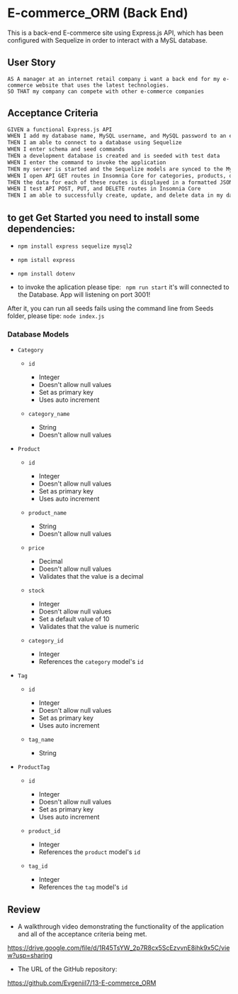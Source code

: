 
# E-commerce_ORM (Back End)

This is a back-end E-commerce site using Express.js API, which has been configured with Sequelize in order to interact with a MySL database.

## User Story

```
AS A manager at an internet retail company i want a back end for my e-commerce website that uses the latest technologies.
SO THAT my company can compete with other e-commerce companies
```

## Acceptance Criteria

```md
GIVEN a functional Express.js API
WHEN I add my database name, MySQL username, and MySQL password to an environment variable file
THEN I am able to connect to a database using Sequelize
WHEN I enter schema and seed commands
THEN a development database is created and is seeded with test data
WHEN I enter the command to invoke the application
THEN my server is started and the Sequelize models are synced to the MySQL database
WHEN I open API GET routes in Insomnia Core for categories, products, or tags
THEN the data for each of these routes is displayed in a formatted JSON
WHEN I test API POST, PUT, and DELETE routes in Insomnia Core
THEN I am able to successfully create, update, and delete data in my database
```

## to get Get Started you need to install some dependencies:
*  ``` npm install express sequelize mysql2 ```
*   ```npm istall express ```
*  ``` npm install dotenv ```

* to invoke the aplication please tipe:
 ``` npm run start```
it's will connected to the Database. App will listening on port 3001!

After it,  you can run all seeds fails using  the command line from Seeds folder, please tipe:
 ``` node index.js ```
 
### Database Models

* `Category`
  * `id`
    * Integer
    * Doesn't allow null values
    * Set as primary key
    * Uses auto increment

  * `category_name`
    * String
    * Doesn't allow null values

* `Product`

  * `id`
    * Integer
    * Doesn't allow null values
    * Set as primary key
    * Uses auto increment

  * `product_name`
    * String
    * Doesn't allow null values

  * `price`
    * Decimal
    * Doesn't allow null values
    * Validates that the value is a decimal

  * `stock`
    * Integer
    * Doesn't allow null values
    * Set a default value of 10
    * Validates that the value is numeric

  * `category_id`
    * Integer
    * References the `category` model's `id` 

* `Tag`

  * `id`
    * Integer
    * Doesn't allow null values
    * Set as primary key
    * Uses auto increment

  * `tag_name`
    * String

* `ProductTag`

  * `id`
    * Integer
    * Doesn't allow null values
    * Set as primary key
    * Uses auto increment

  * `product_id`
    * Integer
    * References the `product` model's `id`

  * `tag_id`
    * Integer
    * References the `tag` model's `id`

## Review


* A walkthrough video demonstrating the functionality of the application and all of the acceptance criteria being met.

https://drive.google.com/file/d/1R45TsYW_2p7R8cx5ScEzvvnE8ihk9x5C/view?usp=sharing

* The URL of the GitHub repository:

https://github.com/EvgeniiI7/13-E-commerce_ORM

